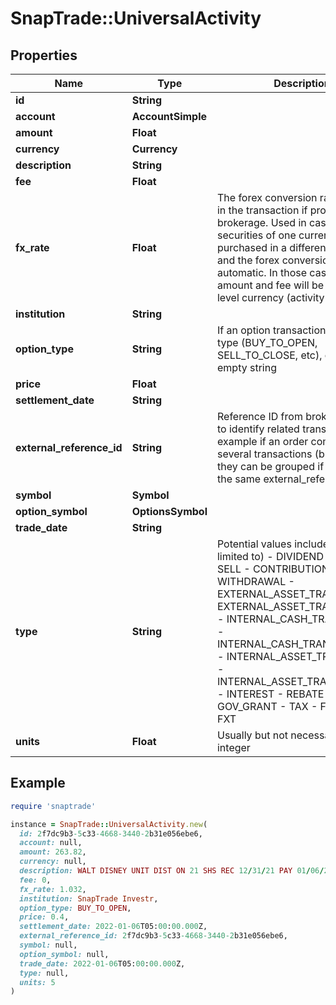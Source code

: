 # SnapTrade::UniversalActivity

## Properties

| Name | Type | Description | Notes |
| ---- | ---- | ----------- | ----- |
| **id** | **String** |  | [optional] |
| **account** | **AccountSimple** |  | [optional] |
| **amount** | **Float** |  | [optional] |
| **currency** | **Currency** |  | [optional] |
| **description** | **String** |  | [optional] |
| **fee** | **Float** |  | [optional] |
| **fx_rate** | **Float** | The forex conversion rate involved in the transaction if provided by the brokerage. Used in cases where securities of one currency are purchased in a different currency, and the forex conversion is automatic. In those cases, price, amount and fee will be in the top level currency (activity -&gt; currency) | [optional] |
| **institution** | **String** |  | [optional] |
| **option_type** | **String** | If an option transaction, then it&#39;s type (BUY_TO_OPEN, SELL_TO_CLOSE, etc), otherwise empty string | [optional] |
| **price** | **Float** |  | [optional] |
| **settlement_date** | **String** |  | [optional] |
| **external_reference_id** | **String** | Reference ID from brokerage used to identify related transactions. For example if an order comprises of several transactions (buy, fee, fx), they can be grouped if they share the same external_reference_id | [optional] |
| **symbol** | **Symbol** |  | [optional] |
| **option_symbol** | **OptionsSymbol** |  | [optional] |
| **trade_date** | **String** |  | [optional] |
| **type** | **String** | Potential values include (but are not limited to) - DIVIDEND - BUY - SELL - CONTRIBUTION - WITHDRAWAL - EXTERNAL_ASSET_TRANSFER_IN - EXTERNAL_ASSET_TRANSFER_OUT - INTERNAL_CASH_TRANSFER_IN - INTERNAL_CASH_TRANSFER_OUT - INTERNAL_ASSET_TRANSFER_IN - INTERNAL_ASSET_TRANSFER_OUT - INTEREST - REBATE - GOV_GRANT - TAX - FEE - REI - FXT | [optional] |
| **units** | **Float** | Usually but not necessarily an integer | [optional] |

## Example

```ruby
require 'snaptrade'

instance = SnapTrade::UniversalActivity.new(
  id: 2f7dc9b3-5c33-4668-3440-2b31e056ebe6,
  account: null,
  amount: 263.82,
  currency: null,
  description: WALT DISNEY UNIT DIST ON 21 SHS REC 12/31/21 PAY 01/06/22,
  fee: 0,
  fx_rate: 1.032,
  institution: SnapTrade Investr,
  option_type: BUY_TO_OPEN,
  price: 0.4,
  settlement_date: 2022-01-06T05:00:00.000Z,
  external_reference_id: 2f7dc9b3-5c33-4668-3440-2b31e056ebe6,
  symbol: null,
  option_symbol: null,
  trade_date: 2022-01-06T05:00:00.000Z,
  type: null,
  units: 5
)
```

